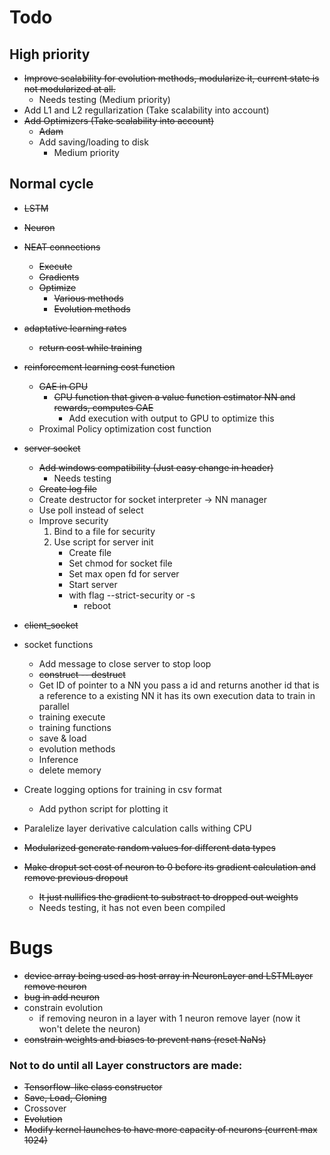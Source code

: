 # Todo

## High priority

- ~~Improve scalability for evolution methods, modularize it, current state is not modularized at all.~~
    - Needs testing (Medium priority)
- Add L1 and L2 regullarization (Take scalability into account)
- ~~Add Optimizers (Take scalability into account)~~
	- ~~Adam~~
    - Add saving/loading to disk
        - Medium priority

## Normal cycle

- ~~LSTM~~
- ~~Neuron~~
- ~~NEAT connections~~ 
	- ~~Execute~~
	- ~~Gradients~~
    - ~~Optimize~~
        * ~~Various methods~~
        * ~~Evolution methods~~
- ~~adaptative learning rates~~
    - ~~return cost while training~~
- ~~reinforcement learning cost function~~
    - ~~GAE in GPU~~
        - ~~CPU function that given a value function estimator NN and rewards, computes GAE~~
            - Add execution with output to GPU to optimize this
    - Proximal Policy optimization cost function
- ~~server socket~~
    - ~~Add windows compatibility (Just easy change in header)~~
        - Needs testing
    - ~~Create log file~~
    - Create destructor for socket interpreter -> NN manager
    - Use poll instead of select
    - Improve security
        1. Bind to a file for security
        2. Use script for server init
            * Create file
            * Set chmod for socket file
            * Set max open fd for server
            * Start server
            * with flag --strict-security or -s
                - reboot

- ~~client_socket~~
- socket functions
    - Add message to close server to stop loop
    - ~~construct -- destruct~~
    - Get ID of pointer to a NN
        you pass a id and returns another id that is a reference to a existing NN
        it has its own execution data to train in parallel
    - training execute
    - training functions
    - save & load
    - evolution methods
    - Inference
    - delete memory

- Create logging options for training in csv format
    - Add python script for plotting it

- Paralelize layer derivative calculation calls withing CPU
- ~~Modularized generate random values for different data types~~
- ~~Make droput set cost of neuron to 0 before its gradient calculation and remove previous dropout~~
    - ~~It just nullifies the gradient to substract to dropped out weights~~
	- Needs testing, it has not even been compiled

# Bugs
 - ~~device array being used as host array in NeuronLayer and LSTMLayer remove neuron~~
 - ~~bug in add neuron~~
 - constrain evolution
    * if removing neuron in a layer with 1 neuron remove layer (now it won't delete the neuron)
 - ~~constrain weights and biases to prevent nans (reset NaNs)~~

### Not to do until all Layer constructors are made:

- ~~Tensorflow-like class constructor~~
- ~~Save, Load, Cloning~~
- Crossover
- ~~Evolution~~
- ~~Modify kernel launches to have more capacity of neurons (current max 1024)~~
